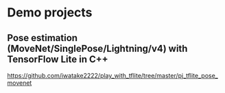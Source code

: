 # Demo projects

## Pose estimation (MoveNet/SinglePose/Lightning/v4) with TensorFlow Lite in C++
https://github.com/iwatake2222/play_with_tflite/tree/master/pj_tflite_pose_movenet
